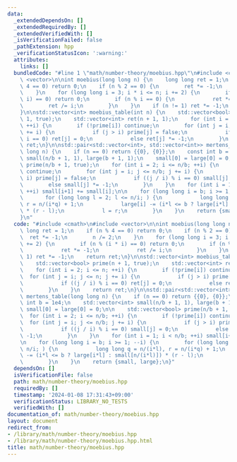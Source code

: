 ```yaml
---
data:
  _extendedDependsOn: []
  _extendedRequiredBy: []
  _extendedVerifiedWith: []
  _isVerificationFailed: false
  _pathExtension: hpp
  _verificationStatusIcon: ':warning:'
  attributes:
    links: []
  bundledCode: "#line 1 \"math/number-theory/moebius.hpp\"\n#include <cmath>\n#include\
    \ <vector>\n\nint moebius(long long n) {\n    long long ret = 1;\n    if (n %\
    \ 4 == 0) return 0;\n    if (n % 2 == 0) {\n        ret *= -1;\n        n /= 2;\n\
    \    }\n    for (long long i = 3; i * i <= n; i += 2) {\n        if (n % (i *\
    \ i) == 0) return 0;\n        if (n % i == 0) {\n            ret *= -1;\n    \
    \        ret /= i;\n        }\n    }\n    if (n != 1) ret *= -1;\n    return ret;\n\
    }\n\nstd::vector<int> moebius_table(int n) {\n    std::vector<bool> prime(n +\
    \ 1, true);\n    std::vector<int> ret(n + 1, 1);\n    for (int i = 2; i <= n;\
    \ ++i) {\n        if (!prime[i]) continue;\n        for (int j = i; j <= n; j\
    \ += i) {\n            if (j > i) prime[j] = false;\n            if ((j / i) %\
    \ i == 0) ret[j] = 0;\n            else ret[j] *= -1;\n        }\n    }\n    return\
    \ ret;\n}\n\nstd::pair<std::vector<int>, std::vector<int>> mertens_table(long\
    \ long n) {\n    if (n == 0) return {{0}, {0}};\n    const int b = 1e4;\n    std::vector<int>\
    \ small(n/b + 1, 1), large(b + 1, 1);\n    small[0] = large[0] = 0;\n\n    std::vector<bool>\
    \ prime(n/b + 1, true);\n    for (int i = 2; i <= n/b; ++i) {\n        if (!prime[i])\
    \ continue;\n        for (int j = i; j <= n/b; j += i) {\n            if (j >\
    \ i) prime[j] = false;\n            if ((j / i) % i == 0) small[j] = 0;\n    \
    \        else small[j] *= -1;\n        }\n    }\n    for (int i = 1; i < n/b;\
    \ ++i) small[i+1] += small[i];\n\n    for (long long i = b; i >= 1; --i) {\n \
    \       for (long long l = 2; l <= n/i; ) {\n            long long q = n/(i*l),\
    \ r = n/(i*q) + 1;\n            large[i] -= (i*l <= b ? large[i*l] : small[n/(i*l)])\
    \ * (r - l);\n            l = r;\n        }\n    }\n    return {small, large};\n\
    }\n"
  code: "#include <cmath>\n#include <vector>\n\nint moebius(long long n) {\n    long\
    \ long ret = 1;\n    if (n % 4 == 0) return 0;\n    if (n % 2 == 0) {\n      \
    \  ret *= -1;\n        n /= 2;\n    }\n    for (long long i = 3; i * i <= n; i\
    \ += 2) {\n        if (n % (i * i) == 0) return 0;\n        if (n % i == 0) {\n\
    \            ret *= -1;\n            ret /= i;\n        }\n    }\n    if (n !=\
    \ 1) ret *= -1;\n    return ret;\n}\n\nstd::vector<int> moebius_table(int n) {\n\
    \    std::vector<bool> prime(n + 1, true);\n    std::vector<int> ret(n + 1, 1);\n\
    \    for (int i = 2; i <= n; ++i) {\n        if (!prime[i]) continue;\n      \
    \  for (int j = i; j <= n; j += i) {\n            if (j > i) prime[j] = false;\n\
    \            if ((j / i) % i == 0) ret[j] = 0;\n            else ret[j] *= -1;\n\
    \        }\n    }\n    return ret;\n}\n\nstd::pair<std::vector<int>, std::vector<int>>\
    \ mertens_table(long long n) {\n    if (n == 0) return {{0}, {0}};\n    const\
    \ int b = 1e4;\n    std::vector<int> small(n/b + 1, 1), large(b + 1, 1);\n   \
    \ small[0] = large[0] = 0;\n\n    std::vector<bool> prime(n/b + 1, true);\n  \
    \  for (int i = 2; i <= n/b; ++i) {\n        if (!prime[i]) continue;\n      \
    \  for (int j = i; j <= n/b; j += i) {\n            if (j > i) prime[j] = false;\n\
    \            if ((j / i) % i == 0) small[j] = 0;\n            else small[j] *=\
    \ -1;\n        }\n    }\n    for (int i = 1; i < n/b; ++i) small[i+1] += small[i];\n\
    \n    for (long long i = b; i >= 1; --i) {\n        for (long long l = 2; l <=\
    \ n/i; ) {\n            long long q = n/(i*l), r = n/(i*q) + 1;\n            large[i]\
    \ -= (i*l <= b ? large[i*l] : small[n/(i*l)]) * (r - l);\n            l = r;\n\
    \        }\n    }\n    return {small, large};\n}"
  dependsOn: []
  isVerificationFile: false
  path: math/number-theory/moebius.hpp
  requiredBy: []
  timestamp: '2024-01-08 17:31:43+09:00'
  verificationStatus: LIBRARY_NO_TESTS
  verifiedWith: []
documentation_of: math/number-theory/moebius.hpp
layout: document
redirect_from:
- /library/math/number-theory/moebius.hpp
- /library/math/number-theory/moebius.hpp.html
title: math/number-theory/moebius.hpp
---
```

